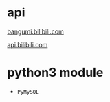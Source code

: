 # api

[bangumi.bilibili.com](./bangumi.bilibili.com/)

[api.bilibili.com](./api.bilibili.com/)

# python3 module

- `PyMySQL`
